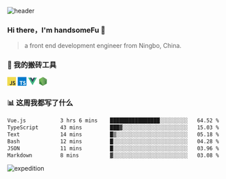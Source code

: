 ![header](https://raw.githubusercontent.com/fzq1998/fzq1998/master/header.png)

### Hi there，I'm handsomeFu 👋

> a front end development engineer from Ningbo, China.

### 🔧 我的搬砖工具
<code><img height="20" src="https://raw.githubusercontent.com/github/explore/80688e429a7d4ef2fca1e82350fe8e3517d3494d/topics/javascript/javascript.png" alt="javascript"></code>
<code><img height="20" src="https://raw.githubusercontent.com/github/explore/80688e429a7d4ef2fca1e82350fe8e3517d3494d/topics/typescript/typescript.png" alt="typescript"></code>
<code><img height="20" src="https://raw.githubusercontent.com/github/explore/80688e429a7d4ef2fca1e82350fe8e3517d3494d/topics/vue/vue.png" alt="vue"></code>
<code><img height="20" src="https://raw.githubusercontent.com/github/explore/80688e429a7d4ef2fca1e82350fe8e3517d3494d/topics/nodejs/nodejs.png" alt="nodejs"></code>



### 📊 这周我都写了什么
<!--START_SECTION:waka-->

```text
Vue.js           3 hrs 6 mins    ████████████████░░░░░░░░░   64.52 %
TypeScript       43 mins         ███▓░░░░░░░░░░░░░░░░░░░░░   15.03 %
Text             14 mins         █▒░░░░░░░░░░░░░░░░░░░░░░░   05.18 %
Bash             12 mins         █░░░░░░░░░░░░░░░░░░░░░░░░   04.28 %
JSON             11 mins         █░░░░░░░░░░░░░░░░░░░░░░░░   03.96 %
Markdown         8 mins          ▓░░░░░░░░░░░░░░░░░░░░░░░░   03.08 %
```

<!--END_SECTION:waka-->


![expedition](https://raw.githubusercontent.com/fzq1998/fzq1998/master/expedition.gif)

